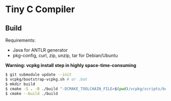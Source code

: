 # Tiny C Compiler
## Build
Requirements:
* Java for ANTLR generator
* pkg-config, curl, zip, unzip, tar for Debian/Ubuntu

**Warning: vcpkg install step in highly space-time-consuming**

```sh
$ git submodule update --init
$ vcpkg/bootstrap-vcpkg.sh # or .bat
$ mkdir build
$ cmake -S . -B ./build "-DCMAKE_TOOLCHAIN_FILE=$(pwd)/vcpkg/scripts/buildsystems/vcpkg.cmake"
$ cmake --build ./build
```
